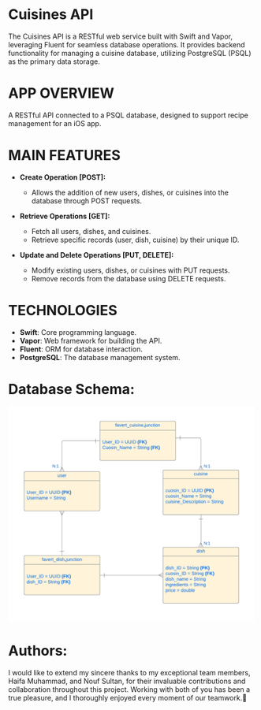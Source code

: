 # Cuisines API  
The Cuisines API is a RESTful web service built with Swift and Vapor, leveraging Fluent for seamless database operations. It provides backend functionality for managing a cuisine database, utilizing PostgreSQL (PSQL) as the primary data storage.

# APP OVERVIEW  
A RESTful API connected to a PSQL database, designed to support recipe management for an iOS app.

# MAIN FEATURES  
- **Create Operation [POST]:**  
  - Allows the addition of new users, dishes, or cuisines into the database through POST requests.
  
- **Retrieve Operations [GET]:**  
  - Fetch all users, dishes, and cuisines.
  - Retrieve specific records (user, dish, cuisine) by their unique ID.

- **Update and Delete Operations [PUT, DELETE]:**  
  - Modify existing users, dishes, or cuisines with PUT requests.
  - Remove records from the database using DELETE requests.

# TECHNOLOGIES  
- **Swift**: Core programming language.  
- **Vapor**: Web framework for building the API.  
- **Fluent**: ORM for database interaction.  
- **PostgreSQL**: The database management system.

# Database Schema:  
  <img src="images/ClassDigramCuisinesAPI.png" width="500"/>





# Authors:  
I would like to extend my sincere thanks to my exceptional team members, Haifa Muhammad, and Nouf Sultan, for their invaluable contributions and collaboration throughout this project. Working with both of you has been a true pleasure, and I thoroughly enjoyed every moment of our teamwork.🩵
